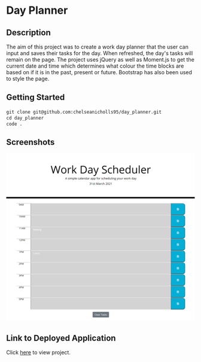 # Day Planner

## Description

The aim of this project was to create a work day planner that the user can input and saves their tasks for the day. When refreshed, the day's tasks will remain on the page. The project uses jQuery as well as Moment.js to get the current date and time which determines what colour the time blocks are based on if it is in the past, present or future. Bootstrap has also been used to style the page.

## Getting Started

```
git clone git@github.com:chelseanicholls95/day_planner.git
cd day_planner
code .
```

## Screenshots

![screenshot of day planner](assets/screenshots/screenshot.png)

## Link to Deployed Application

Click [here](https://chelseanicholls95.github.io/day_planner/) to view project.
